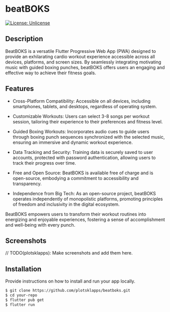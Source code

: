 # beatBOKS

[![License: Unlicense](https://img.shields.io/badge/license-Unlicense-blue.svg)](http://unlicense.org/)

## Description

BeatBOKS is a versatile Flutter Progressive Web App (PWA) designed to 
provide an exhilarating cardio workout experience accessible across all devices, 
platforms, and screen sizes. By seamlessly integrating motivating music with 
guided boxing punches, beatBOKS offers users an engaging and effective 
way to achieve their fitness goals.

## Features

- Cross-Platform Compatibility: Accessible on all devices, including smartphones, 
  tablets, and desktops, regardless of operating system.

- Customizable Workouts: Users can select 3-8 songs per workout session, 
  tailoring their experience to their preferences and fitness level.

- Guided Boxing Workouts: Incorporates audio cues to guide users through 
  boxing punch sequences synchronized with the selected music, ensuring 
  an immersive and dynamic workout experience.

- Data Tracking and Security: Training data is securely saved to user 
  accounts, protected with password authentication, allowing users to 
  track their progress over time.

- Free and Open Source: BeatBOKS is available free of charge and is 
  open-source, embodying a commitment to accessibility and transparency.

- Independence from Big Tech: As an open-source project, beatBOKS operates 
  independently of monopolistic platforms, promoting principles of 
  freedom and inclusivity in the digital ecosystem.

BeatBOKS empowers users to transform their workout routines into 
energizing and enjoyable experiences, fostering a sense of accomplishment 
and well-being with every punch.

## Screenshots

// TODO(plotsklapps): Make screenshots and add them here.

## Installation

Provide instructions on how to install and run your app locally.

```bash
$ git clone https://github.com/plotsklapps/beatboks.git
$ cd your-repo
$ flutter pub get
$ flutter run
